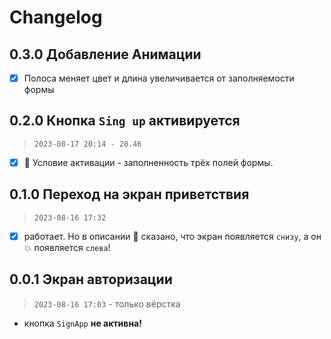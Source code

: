 # Changelog

## 0.3.0 Добавление Анимации

- [x] Полоса меняет цвет и длина увеличивается от заполняемости формы

## 0.2.0 Кнопка `Sing up` активируется

> `2023-08-17 20:14 - 20.46`

- [x] 🦊 Условие активации - заполненность трёх полей формы.

## 0.1.0 Переход на экран приветствия

> `2023-08-16 17:32`

- [x] работает. Но в описании 🦊 сказано, что экран появляется `снизу`, а он 💥 появляется `слева`!

## 0.0.1 Экран авторизации

> `2023-08-16 17:03` - только вёрстка

- кнопка `SignApp` **не активна!**
